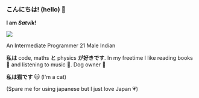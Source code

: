### こんにちは! (hello) 👋

**I am *Satvik*!**

![](https://komarev.com/ghpvc/?username=Risen57&style=for-the-badge&color=5f6f52)

An Intermediate Programmer
21 Male Indian

**私は** code, maths **と** physics **が好きです**. In my freetime I like reading books 📖 and listening to music 🎵. Dog owner 🐶

**私は猫です** 😽 (I'm a cat)

(Spare me for using japanese but I just love Japan 💗)
